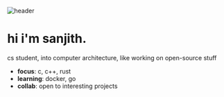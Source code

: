 ![header](./assets/cover.png)
# hi i'm sanjith.

cs student, into computer architecture, like working on open-source stuff

- **focus**: c, c++, rust
- **learning**: docker, go
- **collab**: open to interesting projects

